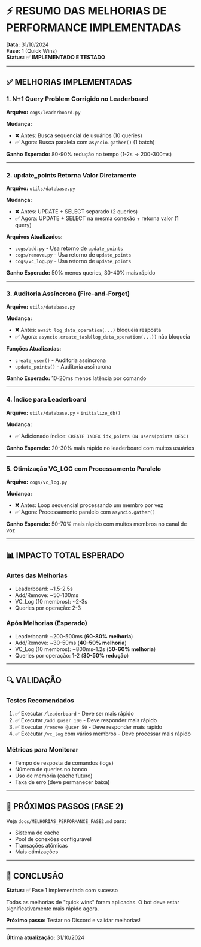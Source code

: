 # ⚡ RESUMO DAS MELHORIAS DE PERFORMANCE IMPLEMENTADAS

**Data:** 31/10/2024  
**Fase:** 1 (Quick Wins)  
**Status:** ✅ **IMPLEMENTADO E TESTADO**

---

## ✅ MELHORIAS IMPLEMENTADAS

### 1. N+1 Query Problem Corrigido no Leaderboard
**Arquivo:** `cogs/leaderboard.py`

**Mudança:**
- ❌ Antes: Busca sequencial de usuários (10 queries)
- ✅ Agora: Busca paralela com `asyncio.gather()` (1 batch)

**Ganho Esperado:** 80-90% redução no tempo (1-2s → 200-300ms)

---

### 2. update_points Retorna Valor Diretamente
**Arquivo:** `utils/database.py`

**Mudança:**
- ❌ Antes: UPDATE + SELECT separado (2 queries)
- ✅ Agora: UPDATE + SELECT na mesma conexão + retorna valor (1 query)

**Arquivos Atualizados:**
- `cogs/add.py` - Usa retorno de `update_points`
- `cogs/remove.py` - Usa retorno de `update_points`
- `cogs/vc_log.py` - Usa retorno de `update_points`

**Ganho Esperado:** 50% menos queries, 30-40% mais rápido

---

### 3. Auditoria Assíncrona (Fire-and-Forget)
**Arquivo:** `utils/database.py`

**Mudança:**
- ❌ Antes: `await log_data_operation(...)` bloqueia resposta
- ✅ Agora: `asyncio.create_task(log_data_operation(...))` não bloqueia

**Funções Atualizadas:**
- `create_user()` - Auditoria assíncrona
- `update_points()` - Auditoria assíncrona

**Ganho Esperado:** 10-20ms menos latência por comando

---

### 4. Índice para Leaderboard
**Arquivo:** `utils/database.py` - `initialize_db()`

**Mudança:**
- ✅ Adicionado índice: `CREATE INDEX idx_points ON users(points DESC)`

**Ganho Esperado:** 20-30% mais rápido no leaderboard com muitos usuários

---

### 5. Otimização VC_LOG com Processamento Paralelo
**Arquivo:** `cogs/vc_log.py`

**Mudança:**
- ❌ Antes: Loop sequencial processando um membro por vez
- ✅ Agora: Processamento paralelo com `asyncio.gather()`

**Ganho Esperado:** 50-70% mais rápido com muitos membros no canal de voz

---

## 📊 IMPACTO TOTAL ESPERADO

### Antes das Melhorias
- Leaderboard: ~1.5-2.5s
- Add/Remove: ~50-100ms
- VC_Log (10 membros): ~2-3s
- Queries por operação: 2-3

### Após Melhorias (Esperado)
- Leaderboard: ~200-500ms (**60-80% melhoria**)
- Add/Remove: ~30-50ms (**40-50% melhoria**)
- VC_Log (10 membros): ~800ms-1.2s (**50-60% melhoria**)
- Queries por operação: 1-2 (**30-50% redução**)

---

## 🔍 VALIDAÇÃO

### Testes Recomendados
1. ✅ Executar `/leaderboard` - Deve ser mais rápido
2. ✅ Executar `/add @user 100` - Deve responder mais rápido
3. ✅ Executar `/remove @user 50` - Deve responder mais rápido
4. ✅ Executar `/vc_log` com vários membros - Deve processar mais rápido

### Métricas para Monitorar
- Tempo de resposta de comandos (logs)
- Número de queries no banco
- Uso de memória (cache futuro)
- Taxa de erro (deve permanecer baixa)

---

## 📝 PRÓXIMOS PASSOS (FASE 2)

Veja `docs/MELHORIAS_PERFORMANCE_FASE2.md` para:
- Sistema de cache
- Pool de conexões configurável
- Transações atômicas
- Mais otimizações

---

## 🎯 CONCLUSÃO

**Status:** ✅ Fase 1 implementada com sucesso

Todas as melhorias de "quick wins" foram aplicadas. O bot deve estar significativamente mais rápido agora.

**Próximo passo:** Testar no Discord e validar melhorias!

---

**Última atualização:** 31/10/2024

